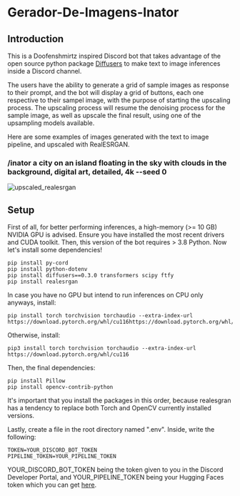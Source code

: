 # Gerador-De-Imagens-Inator

## Introduction

This is a Doofenshmirtz inspired Discord bot that takes advantage of the open source python package [Diffusers](https://huggingface.co/blog/stable_diffusion) to make text to image inferences inside a Discord channel.

The users have the ability to generate a grid of sample images as response to their prompt, and the bot will display a grid of buttons, each one respective to their sampel image, with the purpose of starting the upscaling process. The upscaling process will resume the denoising process for the sample image, as well as upscale the final result, using one of the upsampling models available.

Here are some examples of images generated with the text to image pipeline, and upscaled with RealESRGAN.

### /inator a city on an island floating in the sky with clouds in the background, digital art, detailed, 4k --seed 0

![upscaled_realesrgan](https://user-images.githubusercontent.com/75852333/193890780-5c0e6340-e3f7-4fd0-abd0-5e8b2e693393.png)

## Setup

First of all, for better performing inferences, a high-memory (>= 10 GB) NVIDIA GPU is advised. Ensure you have installed the most recent drivers and CUDA toolkit. Then, this version of the bot requires > 3.8 Python. Now let's install some dependencies!

```
pip install py-cord
pip install python-dotenv
pip install diffusers==0.3.0 transformers scipy ftfy
pip install realesrgan
```

In case you have no GPU but intend to run inferences on CPU only anyways, install:

```
pip install torch torchvision torchaudio --extra-index-url https://download.pytorch.org/whl/cu116https://download.pytorch.org/whl/cpu
```

Otherwise, install:

```
pip3 install torch torchvision torchaudio --extra-index-url https://download.pytorch.org/whl/cu116
```

Then, the final dependencies:

```
pip install Pillow
pip install opencv-contrib-python
```

It's important that you install the packages in this order, because realesgran has a tendency to replace both Torch and OpenCV currently installed versions.

Lastly, create a file in the root directory named ".env". Inside, write the following:

```
TOKEN=YOUR_DISCORD_BOT_TOKEN
PIPELINE_TOKEN=YOUR_PIPELINE_TOKEN
```

YOUR_DISCORD_BOT_TOKEN being the token given to you in the Discord Developer Portal, and YOUR_PIPELINE_TOKEN being your Hugging Faces token which you can get [here](https://huggingface.co/docs/hub/security-tokens).
